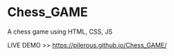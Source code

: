 # Chess_GAME
A chess game using HTML, CSS, JS
                       
LIVE DEMO >> https://pilerous.github.io/Chess_GAME/
